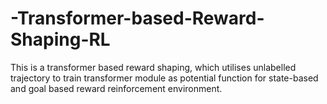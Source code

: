 # -Transformer-based-Reward-Shaping-RL
This is  a  transformer based reward shaping, which utilises unlabelled trajectory to train transformer module  as potential function for state-based and goal based reward reinforcement environment.
